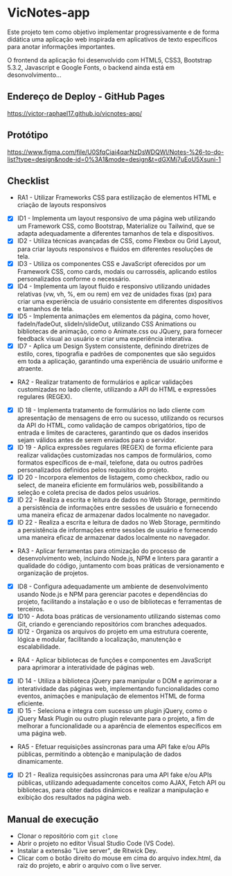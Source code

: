 # VicNotes-app

Este projeto tem como objetivo implementar progressivamente e de forma didática uma aplicação web inspirada em aplicativos de texto específicos para anotar informações importantes.

O frontend da aplicação foi desenvolvido com HTML5, CSS3, Bootstrap 5.3.2, Javascript e Google Fonts, o backend ainda está em desonvolvimento...

## Endereço de Deploy - GitHub Pages

https://victor-raphael17.github.io/vicnotes-app/

## Protótipo

https://www.figma.com/file/U0SfqCiai4qarNzDsWDQWl/Notes-%26-to-do-list?type=design&node-id=0%3A1&mode=design&t=dGXMj7uEoU5Xsuni-1

## Checklist

- RA1 - Utilizar Frameworks CSS para estilização de elementos HTML e criação de layouts responsivos
- [x] ID1 - Implementa um layout responsivo de uma página web utilizando um Framework CSS, como Bootstrap, Materialize ou Tailwind, que se adapta adequadamente a diferentes tamanhos de tela e dispositivos.
- [x] ID2 - Utiliza técnicas avançadas de CSS, como Flexbox ou Grid Layout, para criar layouts responsivos e fluidos em diferentes resoluções de tela.
- [x] ID3 - Utiliza os componentes CSS e JavaScript oferecidos por um Framework CSS, como cards, modais ou carrosséis, aplicando estilos personalizados conforme o necessário.
- [x] ID4 - Implementa um layout fluido e responsivo utilizando unidades relativas (vw, vh, %, em ou rem) em vez de unidades fixas (px) para criar uma experiência de usuário consistente em diferentes dispositivos e tamanhos de tela.
- [x] ID5 - Implementa animações em elementos da página, como hover, fadeIn/fadeOut, slideIn/slideOut, utilizando CSS Animations ou bibliotecas de animação, como o Animate.css ou JQuery, para fornecer feedback visual ao usuário e criar uma experiência interativa.
- [x] ID7 - Aplica um Design System consistente, definindo diretrizes de estilo, cores, tipografia e padrões de componentes que são seguidos em toda a aplicação, garantindo uma experiência de usuário uniforme e atraente.
- RA2 - Realizar tratamento de formulários e aplicar validações customizadas no lado cliente, utilizando a API do HTML e expressões regulares (REGEX).
- [x] ID 18 - Implementa tratamento de formulários no lado cliente com apresentação de mensagens de erro ou sucesso, utilizando os recursos da API do HTML, como validação de campos obrigatórios, tipo de entrada e limites de caracteres, garantindo que os dados inseridos sejam válidos antes de serem enviados para o servidor.
- [x] ID 19 - Aplica expressões regulares (REGEX) de forma eficiente para realizar validações customizadas nos campos de formulários, como formatos específicos de e-mail, telefone, data ou outros padrões personalizados definidos pelos requisitos do projeto.
- [x] ID 20 - Incorpora elementos de listagem, como checkbox, radio ou select, de maneira eficiente em formulários web, possibilitando a seleção e coleta precisa de dados pelos usuários.
- [x] ID 22 - Realiza a escrita e leitura de dados no Web Storage, permitindo a persistência de informações entre sessões de usuário e fornecendo uma maneira eficaz de armazenar dados localmente no navegador.
- [x] ID 22 - Realiza a escrita e leitura de dados no Web Storage, permitindo a persistência de informações entre sessões de usuário e fornecendo uma maneira eficaz de armazenar dados localmente no navegador.
- RA3 - Aplicar ferramentas para otimização do processo de desenvolvimento web, incluindo Node.js, NPM e linters para garantir a qualidade do código, juntamento com boas práticas de versionamento e organização de projetos.
- [x] ID8 - Configura adequadamente um ambiente de desenvolvimento usando Node.js e NPM para gerenciar pacotes e dependências do projeto, facilitando a instalação e o uso de bibliotecas e ferramentas de terceiros.
- [x] ID10 - Adota boas práticas de versionamento utilizando sistemas como Git, criando e gerenciando repositórios com branches adequados.
- [x] ID12 - Organiza os arquivos do projeto em uma estrutura coerente, lógica e modular, facilitando a localização, manutenção e escalabilidade.
- RA4 - Aplicar bibliotecas de funções e componentes em JavaScript para aprimorar a interatividade de páginas web.
- [x] ID 14 - Utiliza a biblioteca jQuery para manipular o DOM e aprimorar a interatividade das páginas web, implementando funcionalidades como eventos, animações e manipulação de elementos HTML de forma eficiente.
- [x] ID 15 - Seleciona e integra com sucesso um plugin jQuery, como o jQuery Mask Plugin ou outro plugin relevante para o projeto, a fim de melhorar a funcionalidade ou a aparência de elementos específicos em uma página web. 
- RA5 - Efetuar requisições assíncronas para uma API fake e/ou APIs públicas, permitindo a obtenção e manipulação de dados dinamicamente.
- [x] ID 21 - Realiza requisições assíncronas para uma API fake e/ou APIs públicas, utilizando adequadamente conceitos como AJAX, Fetch API ou bibliotecas, para obter dados dinâmicos e realizar a manipulação e exibição dos resultados na página web.

## Manual de execução
- Clonar o repositório com `git clone`
- Abrir o projeto no editor Visual Studio Code (VS Code).
- Instalar a extensão "Live server", de Ritwick Dey.
- Clicar com o botão direito do mouse em cima do arquivo index.html, da raiz do projeto, e abrir o arquivo com o live server.
